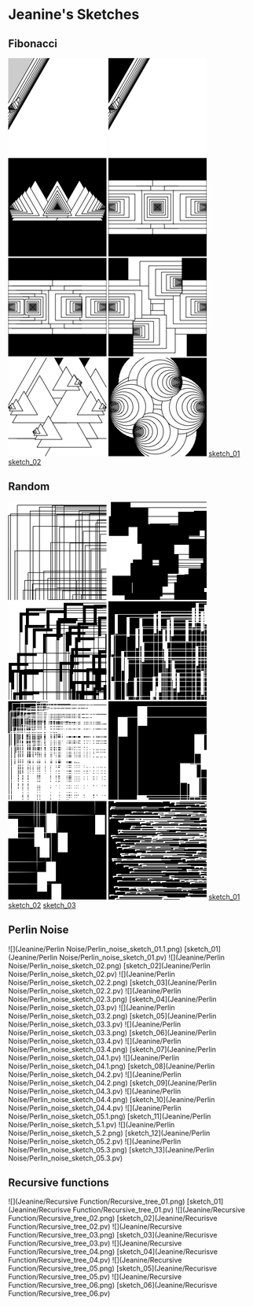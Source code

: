 # Jeanine's Sketches

## Fibonacci
![](Jeanine/Fibonacci/Fibonacci_sketch_02.2.png)
![](Jeanine/Fibonacci/Fibonacci_sketch_02.3.png)
![](Jeanine/Fibonacci/Fibonacci_sketch_02.4.png)
![](Jeanine/Fibonacci/Fibonacci_sketch_02.5.png)
![](Jeanine/Fibonacci/Fibonacci_sketch_02.6.png)
![](Jeanine/Fibonacci/Fibonacci_sketch_02.7.png)
![](Jeanine/Fibonacci/Fibonacci_sketch_02.8.png)
![](Jeanine/Fibonacci/Fibonacci_sketch_02.9.png)
[sketch_01](Jeanine/Fibonacci/Fibonacci_sketch_01.pv)
[sketch_02](Jeanine/Fibonacci/Fibonacci_sketch_02.pv)

## Random
![](Jeanine/Random/Random_sketch_01.png)
![](Jeanine/Random/Random_sketch_04.png)
![](Jeanine/Random/Random_sketch_05.png)
![](Jeanine/Random/Random_sketch_06.png)
![](Jeanine/Random/Random_sketch_07.png)
![](Jeanine/Random/Random_sketch_08.png)
![](Jeanine/Random/Random_sketch_09.png)
![](Jeanine/Random/Random_sketch_10.png)
[sketch_01](Jeanine/Random/Random_sketch_01.pv)
[sketch_02](Jeanine/Random/Random_sketch_02.pv)
[sketch_03](Jeanine/Random/Random_sketch_03.pv)

## Perlin Noise
![](Jeanine/Perlin Noise/Perlin_noise_sketch_01.1.png)
[sketch_01](Jeanine/Perlin Noise/Perlin_noise_sketch_01.pv)
![](Jeanine/Perlin Noise/Perlin_noise_sketch_02.png)
[sketch_02](Jeanine/Perlin Noise/Perlin_noise_sketch_02.pv)
![](Jeanine/Perlin Noise/Perlin_noise_sketch_02.2.png)
[sketch_03](Jeanine/Perlin Noise/Perlin_noise_sketch_02.2.pv)
![](Jeanine/Perlin Noise/Perlin_noise_sketch_02.3.png)
[sketch_04](Jeanine/Perlin Noise/Perlin_noise_sketch_03.pv)
![](Jeanine/Perlin Noise/Perlin_noise_sketch_03.2.png)
[sketch_05](Jeanine/Perlin Noise/Perlin_noise_sketch_03.3.pv)
![](Jeanine/Perlin Noise/Perlin_noise_sketch_03.3.png)
[sketch_06](Jeanine/Perlin Noise/Perlin_noise_sketch_03.4.pv)
![](Jeanine/Perlin Noise/Perlin_noise_sketch_03.4.png)
[sketch_07](Jeanine/Perlin Noise/Perlin_noise_sketch_04.1.pv)
![](Jeanine/Perlin Noise/Perlin_noise_sketch_04.1.png)
[sketch_08](Jeanine/Perlin Noise/Perlin_noise_sketch_04.2.pv)
![](Jeanine/Perlin Noise/Perlin_noise_sketch_04.2.png)
[sketch_09](Jeanine/Perlin Noise/Perlin_noise_sketch_04.3.pv)
![](Jeanine/Perlin Noise/Perlin_noise_sketch_04.4.png)
[sketch_10](Jeanine/Perlin Noise/Perlin_noise_sketch_04.4.pv)
![](Jeanine/Perlin Noise/Perlin_noise_sketch_05.1.png)
[sketch_11](Jeanine/Perlin Noise/Perlin_noise_sketch_5.1.pv)
![](Jeanine/Perlin Noise/Perlin_noise_sketch_5.2.png)
[sketch_12](Jeanine/Perlin Noise/Perlin_noise_sketch_05.2.pv)
![](Jeanine/Perlin Noise/Perlin_noise_sketch_05.3.png)
[sketch_13](Jeanine/Perlin Noise/Perlin_noise_sketch_05.3.pv)


## Recursive functions
![](Jeanine/Recursive Function/Recursive_tree_01.png)
[sketch_01](Jeanine/Recurisve Function/Recursive_tree_01.pv)
![](Jeanine/Recursive Function/Recursive_tree_02.png)
[sketch_02](Jeanine/Recurisve Function/Recursive_tree_02.pv)
![](Jeanine/Recursive Function/Recursive_tree_03.png)
[sketch_03](Jeanine/Recurisve Function/Recursive_tree_03.pv)
![](Jeanine/Recursive Function/Recursive_tree_04.png)
[sketch_04](Jeanine/Recurisve Function/Recursive_tree_04.pv)
![](Jeanine/Recursive Function/Recursive_tree_05.png)
[sketch_05](Jeanine/Recurisve Function/Recursive_tree_05.pv)
![](Jeanine/Recursive Function/Recursive_tree_06.png)
[sketch_06](Jeanine/Recurisve Function/Recursive_tree_06.pv)
            
